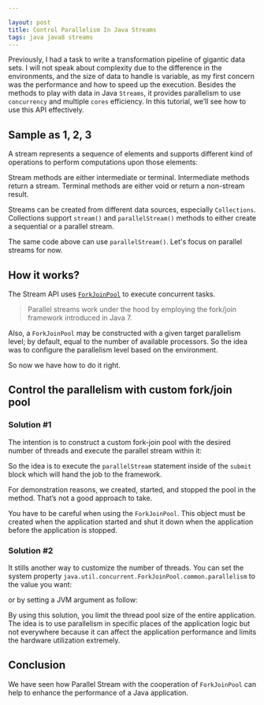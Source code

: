 ```yaml
---

layout: post
title: Control Parallelism In Java Streams
tags: java java8 streams
---
```


Previously, I had a task to write a transformation pipeline of gigantic data sets. I will not speak about complexity due to the difference in the environments, and the size of data to handle is variable, as my first concern was the performance and how to speed up the execution. Besides the methods to play with data in Java `Streams`, it provides parallelism to use `concurrency` and multiple `cores` efficiency. In this tutorial, we’ll see how to use this API effectively. 

## Sample as 1, 2, 3

A stream represents a sequence of elements and supports different kind of operations to perform computations upon those elements:

<script src="https://gist.github.com/alibenmessaoud/fcf064e59b6d997159949bde7f2c4ac7.js"></script>

Stream methods are either intermediate or terminal. Intermediate methods return a stream. Terminal methods are either void or return a non-stream result.

Streams can be created from different data sources, especially `Collections`. Collections support `stream()` and `parallelStream()` methods to either create a sequential or a parallel stream.

The same code above can use `parallelStream()`. Let's focus on parallel streams for now.

## How it works?

The Stream API uses [`ForkJoinPool`](https://docs.oracle.com/javase/8/docs/api/java/util/concurrent/ForkJoinPool.html) to execute concurrent tasks.

>  Parallel streams work under the hood by employing the fork/join framework introduced in Java 7.

Also, a `ForkJoinPool` may be constructed with a given target parallelism level; by default, equal to the number of available processors. So the idea was to configure the parallelism level based on the environment. 

So now we have how to do it right.

## Control the parallelism with custom fork/join pool

### Solution #1

The intention is to construct a custom fork-join pool with the desired number of threads and execute the parallel stream within it:

<script src="https://gist.github.com/alibenmessaoud/6a5eb7c8772dfe16cd1ef1cb9044fe3e.js"></script>

So the idea is to execute the `parallelStream` statement inside of the `submit` block which will hand the job to the framework.

For demonstration reasons, we created, started, and stopped the pool in the method. That’s not a good approach to take. 

You have to be careful when using the `ForkJoinPool`. This object must be created when the application started and shut it down when the application before the application is stopped. 

### Solution #2

It stills another way to customize the number of threads. You can set the system property `java.util.concurrent.ForkJoinPool.common.parallelism` to the value you want:

<script src="https://gist.github.com/alibenmessaoud/761d890d730558c1a27af6c8e6cf6845.js"></script>

or by setting a JVM argument as follow:

<script src="https://gist.github.com/alibenmessaoud/5e4e0bf15b0794cd389473435ae46d45.js"></script>

By using this solution, you limit the thread pool size of the entire application. The idea is to use parallelism in specific places of the application logic but not everywhere because it can affect the application performance and limits the hardware utilization extremely.

## Conclusion

We have seen how Parallel Stream with the cooperation of `ForkJoinPool` can help to enhance the performance of a Java application.


